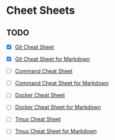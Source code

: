 # Cheet Sheets

## TODO
+ [x] [Git Cheat Sheet](https://shfshanyue.github.io/cheat-sheets/git)
+ [x] [Git Cheat Sheet for Markdown](https://github.com/shfshanyue/cheat-sheets/blob/master/docs/git.md)
+ [ ] [Command Cheat Sheet]()
+ [ ] [Command Cheat Sheet for Markdown]()
+ [ ] [Docker Cheat Sheet]()
+ [ ] [Docker Cheat Sheet for Markdown]()
+ [ ] [Tmux Cheat Sheet]()
+ [ ] [Tmux Cheat Sheet for Markdown]()

